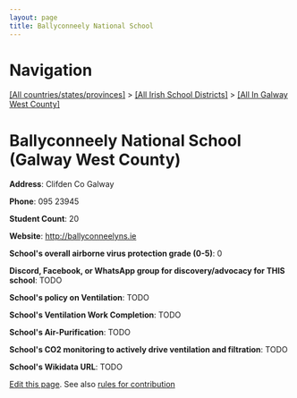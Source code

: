 ```yaml
---
layout: page
title: Ballyconneely National School
---
```

# Navigation

[[All countries/states/provinces]](../../..) > [[All Irish School Districts]](../..) > [[All In Galway West County]](..)

# Ballyconneely National School (Galway West County)

**Address**: Clifden Co Galway

**Phone**: 095 23945

**Student Count**: 20

**Website**: <http://ballyconneelyns.ie>

**School's overall airborne virus protection grade (0-5)**: 0

**Discord, Facebook, or WhatsApp group for discovery/advocacy for THIS school**: TODO

**School's policy on Ventilation**: TODO

**School's Ventilation Work Completion**: TODO

**School's Air-Purification**: TODO

**School's CO2 monitoring to actively drive ventilation and filtration**: TODO

**School's Wikidata URL**: TODO


[Edit this page](https://github.com/ventilate-schools/Ireland/edit/main/./Galway_West_County/Ballyconneely_National_School.md). See also [rules for contribution](../../../contribution-rules/)